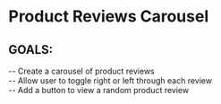 # Product Reviews Carousel

## GOALS:
-- Create a carousel of product reviews<br>
-- Allow user to toggle right or left through each review<br>
-- Add a button to view a random product review